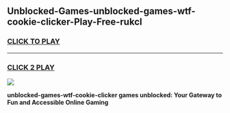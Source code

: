 
## Unblocked-Games-unblocked-games-wtf-cookie-clicker-Play-Free-rukcl
<h3>
<a href="https://premium76.site?title=unblocked-games-wtf-cookie-clicker&ref=10A">CLICK TO PLAY</a></h3>
<hr>

<h3>
<a href="https://premium76.site?title=unblocked-games-wtf-cookie-clicker&ref=10A">CLICK 2 PLAY</a>
  
</h3>

<a href="https://premium76.site?title=unblocked-games-wtf-cookie-clicker&ref=10A"><img src="https://clearcache.store/games.png"></a>


**unblocked-games-wtf-cookie-clicker games unblocked: Your Gateway to Fun and Accessible Online Gaming**
